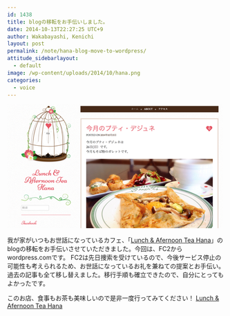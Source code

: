 ```yaml
---
id: 1438
title: blogの移転をお手伝いしました。
date: 2014-10-13T22:27:25 UTC+9
author: Wakabayashi, Kenichi
layout: post
permalink: /note/hana-blog-move-to-wordpress/
attitude_sidebarlayout:
  - default
image: /wp-content/uploads/2014/10/hana.png
categories:
  - voice
---
```

![Lunch &amp; Afternoon Tea Hana](/assets/images/2014/10/hana.png)

我が家がいつもお世話になっているカフェ、「[Lunch & Afernoon Tea Hana](https://hanamacaron.wordpress.com/)」のblogの移転をお手伝いさせていただきました。今回は、FC2からwordpress.comです。
FC2は先日捜索を受けているので、今後サービス停止の可能性も考えられるため、お世話になっているお礼を兼ねての提案とお手伝い。過去の記事も全て移し替えました。移行手順も確立できたので、自分にとってもよかったです。

このお店、食事もお茶も美味しいので是非一度行ってみてください！
[Lunch & Afernoon Tea Hana](https://hanamacaron.wordpress.com/)